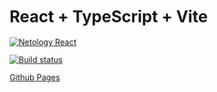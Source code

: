 # React + TypeScript + Vite

[![Netology React](https://github.com/coolpak/ra_props/actions/workflows/web.yml/badge.svg?branch=main)](https://github.com/coolpak/ra_props/actions/workflows/web.yml)

[![Build status](https://ci.appveyor.com/api/projects/status/c8cfu73urf37jinf?svg=true)](https://ci.appveyor.com/project/CoolPaK/ra-props)


[Github Pages]()